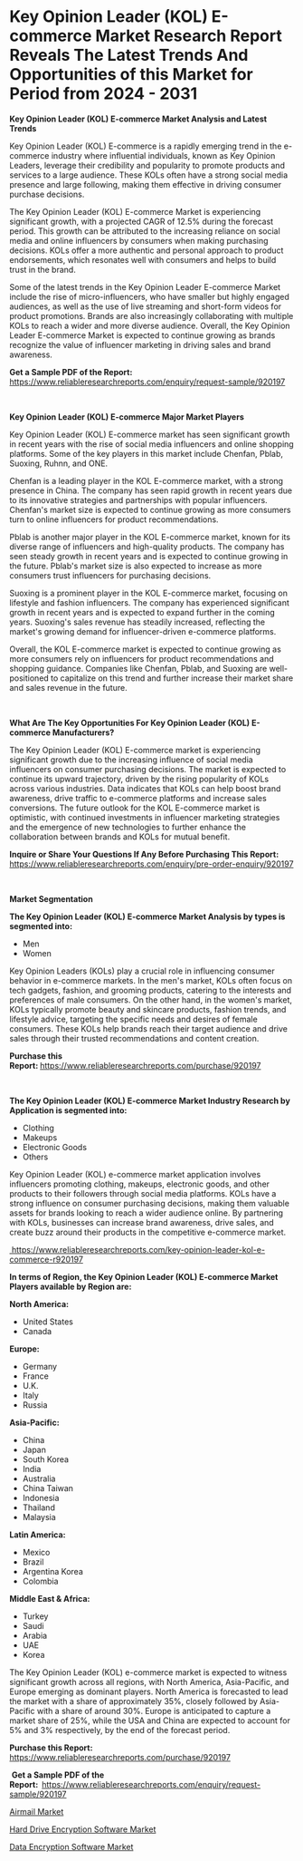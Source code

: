 <p><h1>Key Opinion Leader (KOL) E-commerce Market Research Report Reveals The Latest Trends And Opportunities of this Market for Period from 2024 - 2031</h1></p><p><strong>Key Opinion Leader (KOL) E-commerce Market Analysis and Latest Trends</strong></p>
<p><p>Key Opinion Leader (KOL) E-commerce is a rapidly emerging trend in the e-commerce industry where influential individuals, known as Key Opinion Leaders, leverage their credibility and popularity to promote products and services to a large audience. These KOLs often have a strong social media presence and large following, making them effective in driving consumer purchase decisions.</p><p>The Key Opinion Leader (KOL) E-commerce Market is experiencing significant growth, with a projected CAGR of 12.5% during the forecast period. This growth can be attributed to the increasing reliance on social media and online influencers by consumers when making purchasing decisions. KOLs offer a more authentic and personal approach to product endorsements, which resonates well with consumers and helps to build trust in the brand.</p><p>Some of the latest trends in the Key Opinion Leader E-commerce Market include the rise of micro-influencers, who have smaller but highly engaged audiences, as well as the use of live streaming and short-form videos for product promotions. Brands are also increasingly collaborating with multiple KOLs to reach a wider and more diverse audience. Overall, the Key Opinion Leader E-commerce Market is expected to continue growing as brands recognize the value of influencer marketing in driving sales and brand awareness.</p></p>
<p><strong>Get a Sample PDF of the Report:&nbsp;</strong> <a href="https://www.reliableresearchreports.com/enquiry/request-sample/920197">https://www.reliableresearchreports.com/enquiry/request-sample/920197</a></p>
<p>&nbsp;</p>
<p><strong>Key Opinion Leader (KOL) E-commerce Major Market Players</strong></p>
<p><p>Key Opinion Leader (KOL) E-commerce market has seen significant growth in recent years with the rise of social media influencers and online shopping platforms. Some of the key players in this market include Chenfan, Pblab, Suoxing, Ruhnn, and ONE.</p><p>Chenfan is a leading player in the KOL E-commerce market, with a strong presence in China. The company has seen rapid growth in recent years due to its innovative strategies and partnerships with popular influencers. Chenfan's market size is expected to continue growing as more consumers turn to online influencers for product recommendations.</p><p>Pblab is another major player in the KOL E-commerce market, known for its diverse range of influencers and high-quality products. The company has seen steady growth in recent years and is expected to continue growing in the future. Pblab's market size is also expected to increase as more consumers trust influencers for purchasing decisions.</p><p>Suoxing is a prominent player in the KOL E-commerce market, focusing on lifestyle and fashion influencers. The company has experienced significant growth in recent years and is expected to expand further in the coming years. Suoxing's sales revenue has steadily increased, reflecting the market's growing demand for influencer-driven e-commerce platforms.</p><p>Overall, the KOL E-commerce market is expected to continue growing as more consumers rely on influencers for product recommendations and shopping guidance. Companies like Chenfan, Pblab, and Suoxing are well-positioned to capitalize on this trend and further increase their market share and sales revenue in the future.</p></p>
<p>&nbsp;</p>
<p><strong>What Are The Key Opportunities For Key Opinion Leader (KOL) E-commerce Manufacturers?</strong></p>
<p><p>The Key Opinion Leader (KOL) E-commerce market is experiencing significant growth due to the increasing influence of social media influencers on consumer purchasing decisions. The market is expected to continue its upward trajectory, driven by the rising popularity of KOLs across various industries. Data indicates that KOLs can help boost brand awareness, drive traffic to e-commerce platforms and increase sales conversions. The future outlook for the KOL E-commerce market is optimistic, with continued investments in influencer marketing strategies and the emergence of new technologies to further enhance the collaboration between brands and KOLs for mutual benefit.</p></p>
<p><strong>Inquire or Share Your Questions If Any Before Purchasing This Report:</strong> <a href="https://www.reliableresearchreports.com/enquiry/pre-order-enquiry/920197">https://www.reliableresearchreports.com/enquiry/pre-order-enquiry/920197</a></p>
<p>&nbsp;</p>
<p><strong>Market Segmentation</strong></p>
<p><strong>The Key Opinion Leader (KOL) E-commerce Market Analysis by types is segmented into:</strong></p>
<p><ul><li>Men</li><li>Women</li></ul></p>
<p><p>Key Opinion Leaders (KOLs) play a crucial role in influencing consumer behavior in e-commerce markets. In the men's market, KOLs often focus on tech gadgets, fashion, and grooming products, catering to the interests and preferences of male consumers. On the other hand, in the women's market, KOLs typically promote beauty and skincare products, fashion trends, and lifestyle advice, targeting the specific needs and desires of female consumers. These KOLs help brands reach their target audience and drive sales through their trusted recommendations and content creation.</p></p>
<p><strong>Purchase this Report:&nbsp;</strong><a href="https://www.reliableresearchreports.com/purchase/920197">https://www.reliableresearchreports.com/purchase/920197</a></p>
<p>&nbsp;</p>
<p><strong>The Key Opinion Leader (KOL) E-commerce Market Industry Research by Application is segmented into:</strong></p>
<p><ul><li>Clothing</li><li>Makeups</li><li>Electronic Goods</li><li>Others</li></ul></p>
<p><p>Key Opinion Leader (KOL) e-commerce market application involves influencers promoting clothing, makeups, electronic goods, and other products to their followers through social media platforms. KOLs have a strong influence on consumer purchasing decisions, making them valuable assets for brands looking to reach a wider audience online. By partnering with KOLs, businesses can increase brand awareness, drive sales, and create buzz around their products in the competitive e-commerce market.</p></p>
<p><a href="https://www.reliableresearchreports.com/key-opinion-leader-kol-e-commerce-r920197">&nbsp;https://www.reliableresearchreports.com/key-opinion-leader-kol-e-commerce-r920197</a></p>
<p><strong>In terms of Region, the Key Opinion Leader (KOL) E-commerce Market Players available by Region are:</strong></p>
<p>
    <p> <strong> North America: </strong>
        <ul>
            <li>United States</li>
            <li>Canada</li>
        </ul>
        </p> 
    <p> <strong> Europe: </strong>
        <ul>
            <li>Germany</li>
            <li>France</li>
            <li>U.K.</li>
            <li>Italy</li>
            <li>Russia</li>
        </ul>
        </p> 
    <p> <strong> Asia-Pacific: </strong>
        <ul>
            <li>China</li>
            <li>Japan</li>
            <li>South Korea</li>
            <li>India</li>
            <li>Australia</li>
            <li>China Taiwan</li>
            <li>Indonesia</li>
            <li>Thailand</li>
            <li>Malaysia</li>
        </ul>
        </p> 
    <p> <strong> Latin America: </strong>
        <ul>
            <li>Mexico</li>
            <li>Brazil</li>
            <li>Argentina Korea</li>
            <li>Colombia</li>
        </ul>
        </p> 
    <p> <strong> Middle East & Africa: </strong>
        <ul>
            <li>Turkey</li>
            <li>Saudi</li>
            <li>Arabia</li>
            <li>UAE</li>
            <li>Korea</li>
        </ul>
    </p>
    </p>
<p><p>The Key Opinion Leader (KOL) e-commerce market is expected to witness significant growth across all regions, with North America, Asia-Pacific, and Europe emerging as dominant players. North America is forecasted to lead the market with a share of approximately 35%, closely followed by Asia-Pacific with a share of around 30%. Europe is anticipated to capture a market share of 25%, while the USA and China are expected to account for 5% and 3% respectively, by the end of the forecast period.</p></p>
<p><strong>Purchase this Report: </strong><a href="https://www.reliableresearchreports.com/purchase/920197">https://www.reliableresearchreports.com/purchase/920197</a></p>
<p>&nbsp;<strong>Get a Sample PDF of the Report:&nbsp;&nbsp;</strong><a href="https://www.reliableresearchreports.com/enquiry/request-sample/920197">https://www.reliableresearchreports.com/enquiry/request-sample/920197</a></p>
<p><strong></strong></p>
<p><p><a href="https://github.com/vregtldg37/Market-Research-Report-List-1/blob/main/airmail-market.md">Airmail Market</a></p><p><a href="https://github.com/rslnowrouzi/Market-Research-Report-List-1/blob/main/hard-drive-encryption-software-market.md">Hard Drive Encryption Software Market</a></p><p><a href="https://github.com/syaifulanwaramsyori/Market-Research-Report-List-1/blob/main/data-encryption-software-market.md">Data Encryption Software Market</a></p></p>